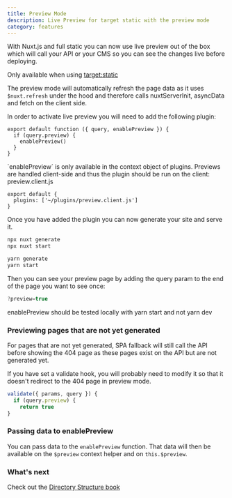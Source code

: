 ```yaml
---
title: Preview Mode
description: Live Preview for target static with the preview mode
category: features
---
```


With Nuxt.js and full static you can now use live preview out of the box which will call your API or your CMS so you can see the changes live before deploying.

<base-alert> Only available when using [target:static](/docs/features/deployment-targets#static-hosting) </base-alert>

The preview mode will automatically refresh the page data as it uses `$nuxt.refresh` under the hood and therefore calls nuxtServerInit, asyncData and fetch on the client side.

In order to activate live preview you will need to add the following plugin:

```js{}[plugins/preview.client.js]
export default function ({ query, enablePreview }) {
  if (query.preview) {
    enablePreview()
  }
}
```

<base-alert>
`enablePreview` is only available in the context object of plugins. Previews are handled client-side and
thus the plugin should be run on the client: preview.client.js
</base-alert>

```js{}[nuxt.config.js]
export default {
  plugins: ['~/plugins/preview.client.js']
}
```

Once you have added the plugin you can now generate your site and serve it.

<code-group>
<code-block label="npx" active>

```bash
npx nuxt generate
npx nuxt start
```

</code-block>
<code-block label="Yarn" >

```bash
yarn generate
yarn start
```

  </code-block>
</code-group>

Then you can see your preview page by adding the query param to the end of the page you want to see once:

```js
?preview=true
```

<base-alert>
enablePreview should be tested locally with yarn start and not yarn
dev
</base-alert>

### Previewing pages that are not yet generated

For pages that are not yet generated, SPA fallback will still call the API before showing the 404 page as these pages exist on the API but are not generated yet.

If you have set a validate hook, you will probably need to modify it so that it doesn't redirect to the 404 page in preview mode.

```js
validate({ params, query }) {
  if (query.preview) {
    return true
}
```

### Passing data to enablePreview

You can pass data to the `enablePreview` function. That data will then be available on the `$preview` context helper and on `this.$preview`.

### What's next

<base-alert type="next">

Check out the [Directory Structure book](/docs/directory-structure/nuxt)

</base-alert>
